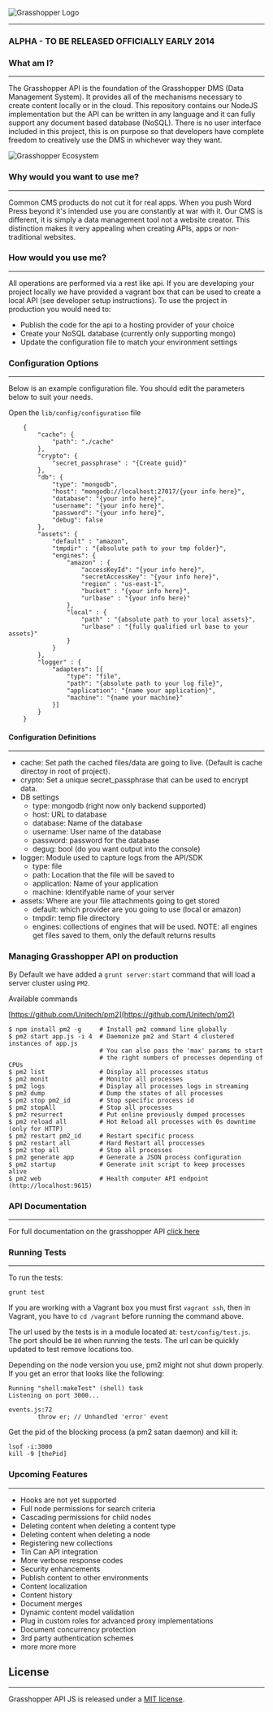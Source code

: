 ![Grasshopper Logo](https://s3.amazonaws.com/SolidInteractive/images/grasshopper/grasshopper-api-js.jpg)

---------------------------------------------------------------

### ALPHA - TO BE RELEASED OFFICIALLY EARLY 2014


### What am I?

------------------------------------------------------------------

The Grasshopper API is the foundation of the Grasshopper DMS (Data Management System). It provides all of the mechanisms necessary to create content locally or in the cloud. This repository contains our NodeJS implementation but the API can be written in any language and it can fully support any document based database (NoSQL). There is no user interface included in this project, this is on purpose so that developers have complete freedom to creatively use the DMS in whichever way they want.

![Grasshopper Ecosystem](https://s3.amazonaws.com/SolidInteractive/images/grasshopper/GrasshopperEcosystemOverview.png)


### Why would you want to use me?

------------------------------------------------------------------

Common CMS products do not cut it for real apps. When you push Word Press beyond it's intended use you are constantly at war with it.  Our CMS is different, it is simply a data management tool not a website creator. This distinction makes it very appealing when creating APIs, apps or non-traditional websites.

 
 
### How would you use me? 

------------------------------------------------------------------

All operations are performed via a rest like api. If you are developing your project locally we have provided a vagrant box that can be used to create a local API (see developer setup instructions). To use the project in production you would need to:

* Publish the code for the api to a hosting provider of your choice
* Create your NoSQL database (currently only supporting mongo) 
* Update the configuration file to match your environment settings

 
  
  
### Configuration Options

------------------------------------------------------------------

Below is an example configuration file. You should edit the parameters below to suit your needs.

Open the ```lib/config/configuration``` file

        {
            "cache": {
                "path": "./cache"
            },
            "crypto": {
                "secret_passphrase" : "{Create guid}"
            },
            "db": {
                "type": "mongodb",
                "host": "mongodb://localhost:27017/{your info here}",
                "database": "{your info here}",
                "username": "{your info here}",
                "password": "{your info here}",
                "debug": false
            },
            "assets": {
                "default" : "amazon",
                "tmpdir" : "{absolute path to your tmp folder}",
                "engines": {
                    "amazon" : {
                        "accessKeyId": "{your info here}",
                        "secretAccessKey": "{your info here}",
                        "region" : "us-east-1",
                        "bucket" : "{your info here}",
                        "urlbase" : "{your info here}"
                    },
                    "local" : {
                        "path" : "{absolute path to your local assets}",
                        "urlbase" : "{fully qualified url base to your assets}"
                    }
                }
            },
            "logger" : {
                "adapters": [{
                    "type": "file",
                    "path": "{absolute path to your log file}",
                    "application": "{name your application}",
                    "machine": "{name your machine}"
                }]
            }
        }
 
 
 
#### Configuration Definitions

------------------------------------------------------------------

* cache: Set path the cached files/data are going to live. (Default is cache directoy in root of project).
* crypto: Set a unique secret_passphrase that can be used to encrypt data.
* DB settings
    * type: mongodb (right now only backend supported)
    * host: URL to database
    * database: Name of the database
    * username: User name of the database
    * password: password for the database
    * degug: bool (do you want output into the console)
* logger: Module used to capture logs from the API/SDK 
    * type: file
    * path: Location that the file will be saved to
    * application: Name of your application
    * machine: Identifyable name of your server
* assets: Where are your file attachments going to get stored
    * default: which provider are you going to use (local or amazon)
    * tmpdir: temp file directory
    * engines: collections of engines that will be used. NOTE: all engines get files saved to them, only the default returns results

 
### Managing Grasshopper API on production

By Default we have added a `grunt server:start` command that will load a server cluster using `PM2`.


Available commands

[https://github.com/Unitech/pm2](https://github.com/Unitech/pm2)

```
$ npm install pm2 -g     # Install pm2 command line globally
$ pm2 start app.js -i 4  # Daemonize pm2 and Start 4 clustered instances of app.js
                         # You can also pass the 'max' params to start
                         # the right numbers of processes depending of CPUs
$ pm2 list               # Display all processes status
$ pm2 monit              # Monitor all processes
$ pm2 logs               # Display all processes logs in streaming
$ pm2 dump               # Dump the states of all processes
$ pm2 stop pm2_id        # Stop specific process id
$ pm2 stopAll            # Stop all processes
$ pm2 resurrect          # Put online previously dumped processes
$ pm2 reload all         # Hot Reload all processes with 0s downtime (only for HTTP)
$ pm2 restart pm2_id     # Restart specific process
$ pm2 restart all        # Hard Restart all proccesses
$ pm2 stop all           # Stop all processes
$ pm2 generate app       # Generate a JSON process configuration
$ pm2 startup            # Generate init script to keep processes alive
$ pm2 web                # Health computer API endpoint (http://localhost:9615)
```

### API Documentation

-------------------------------------------------------

For full documentation on the grasshopper API [click here](https://github.com/Solid-Interactive/grasshopper-api-js/wiki)
 


### Running Tests

-------------------------------------------------------

To run the tests:

```shell
grunt test
```

If you are working with a Vagrant box you must first `vagrant ssh`, then in Vagrant, you have to `cd /vagrant` before
running the command above.

The url used by the tests is in a module located at: `test/config/test.js`. The port should be `80` when running the
tests. The url can be quickly updated to test remove locations too.

Depending on the node version you use, pm2 might not shut down properly. If you get an error that looks like the following:

```
Running "shell:makeTest" (shell) task
Listening on port 3000...

events.js:72
        throw er; // Unhandled 'error' event
```

Get the pid of the blocking process (a pm2 satan daemon) and kill it:

```
lsof -i:3000
kill -9 [thePid]
```

### Upcoming Features

-------------------------------------------------------

* Hooks are not yet supported
* Full node permissions for search criteria
* Cascading permissions for child nodes
* Deleting content when deleting a content type
* Deleting content when deleting a node
* Registering new collections
* Tin Can API integration
* More verbose response codes
* Security enhancements
* Publish content to other environments
* Content localization
* Content history
* Document merges
* Dynamic content model validation
* Plug in custom roles for advanced proxy implementations
* Document concurrency protection
* 3rd party authentication schemes
* more more more

 
## License

-------------------------------------------------------

Grasshopper API JS is released under a [MIT license](https://github.com/Solid-Interactive/grasshopper-api-js/blob/master/LICENSE).